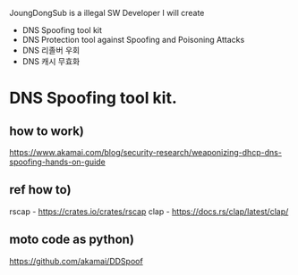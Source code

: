 JoungDongSub is a illegal SW Developer
I will create
- DNS Spoofing tool kit
- DNS Protection tool against Spoofing and Poisoning Attacks 
- DNS 리졸버 우회
- DNS 캐시 무효화


# DNS Spoofing tool kit. 

## how to work)  
https://www.akamai.com/blog/security-research/weaponizing-dhcp-dns-spoofing-hands-on-guide

## ref how to)  

rscap - https://crates.io/crates/rscap
clap - https://docs.rs/clap/latest/clap/


## moto code as python)  

https://github.com/akamai/DDSpoof
